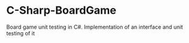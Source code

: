 # C-Sharp-BoardGame
Board game unit testing in C#. Implementation of an interface and unit testing of it
